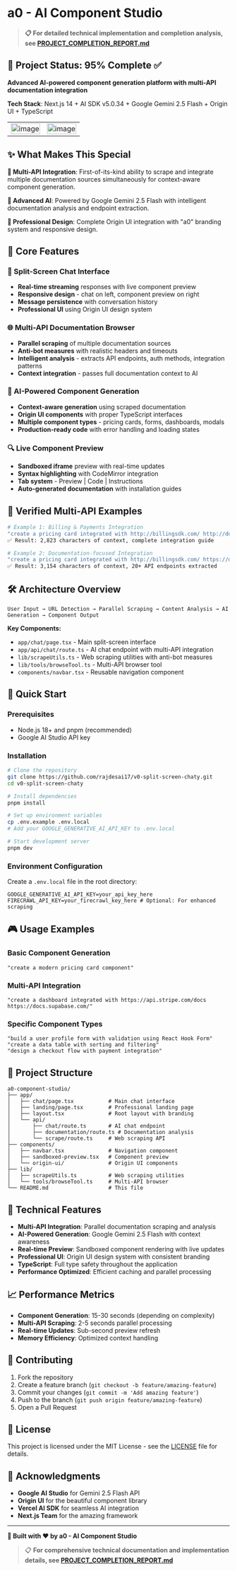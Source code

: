 # a0 - AI Component Studio

> **📋 For detailed technical implementation and completion analysis, see [PROJECT_COMPLETION_REPORT.md](./PROJECT_COMPLETION_REPORT.md)**

## 🚀 Project Status: 95% Complete ✅

**Advanced AI-powered component generation platform with multi-API documentation integration**

**Tech Stack**: Next.js 14 + AI SDK v5.0.34 + Google Gemini 2.5 Flash + Origin UI + TypeScript

<table>
  <tr>
    <td><img width="100%" alt="image" src="https://github.com/user-attachments/assets/6c2d2c96-03a8-4960-acfe-347ca53fc274" /></td>
    <td><img width="100%" alt="image" src="https://github.com/user-attachments/assets/a176259f-aa0c-4bbf-bab0-dde792081f2b" /></td>
  </tr>
</table>

## ✨ What Makes This Special

**🔗 Multi-API Integration**: First-of-its-kind ability to scrape and integrate multiple documentation sources simultaneously for context-aware component generation.

**🤖 Advanced AI**: Powered by Google Gemini 2.5 Flash with intelligent documentation analysis and endpoint extraction.

**🎨 Professional Design**: Complete Origin UI integration with "a0" branding system and responsive design.

## 🎯 Core Features

### 💬 Split-Screen Chat Interface
- **Real-time streaming** responses with live component preview
- **Responsive design** - chat on left, component preview on right
- **Message persistence** with conversation history
- **Professional UI** using Origin UI design system

### 🌐 Multi-API Documentation Browser
- **Parallel scraping** of multiple documentation sources
- **Anti-bot measures** with realistic headers and timeouts
- **Intelligent analysis** - extracts API endpoints, auth methods, integration patterns
- **Context integration** - passes full documentation context to AI

### 🧩 AI-Powered Component Generation
- **Context-aware generation** using scraped documentation
- **Origin UI components** with proper TypeScript interfaces
- **Multiple component types** - pricing cards, forms, dashboards, modals
- **Production-ready code** with error handling and loading states

### 🔍 Live Component Preview
- **Sandboxed iframe** preview with real-time updates
- **Syntax highlighting** with CodeMirror integration
- **Tab system** - Preview | Code | Instructions
- **Auto-generated documentation** with installation guides

## 🧪 Verified Multi-API Examples

```bash
# Example 1: Billing & Payments Integration
"create a pricing card integrated with http://billingsdk.com/ http://dodopayments.com/"
✅ Result: 2,823 characters of context, complete integration guide

# Example 2: Documentation-focused Integration  
"create a pricing card integrated with http://billingsdk.com/ https://docs.dodopayments.com/introduction"
✅ Result: 3,154 characters of context, 20+ API endpoints extracted
```

## 🛠️ Architecture Overview

```
User Input → URL Detection → Parallel Scraping → Content Analysis → AI Generation → Component Output
```

**Key Components:**

- `app/chat/page.tsx` - Main split-screen interface
- `app/api/chat/route.ts` - AI chat endpoint with multi-API integration
- `lib/scrapeUtils.ts` - Web scraping utilities with anti-bot measures
- `lib/tools/browseTool.ts` - Multi-API browser tool
- `components/navbar.tsx` - Reusable navigation component

## 🚀 Quick Start

### Prerequisites
- Node.js 18+ and pnpm (recommended)
- Google AI Studio API key

### Installation

```bash
# Clone the repository
git clone https://github.com/rajdesai17/v0-split-screen-chaty.git
cd v0-split-screen-chaty

# Install dependencies
pnpm install

# Set up environment variables
cp .env.example .env.local
# Add your GOOGLE_GENERATIVE_AI_API_KEY to .env.local

# Start development server
pnpm dev
```

### Environment Configuration

Create a `.env.local` file in the root directory:

```env
GOOGLE_GENERATIVE_AI_API_KEY=your_api_key_here
FIRECRAWL_API_KEY=your_firecrawl_key_here # Optional: For enhanced scraping
```

## 🎮 Usage Examples

### Basic Component Generation
```
"create a modern pricing card component"
```

### Multi-API Integration
```
"create a dashboard integrated with https://api.stripe.com/docs https://docs.supabase.com/"
```

### Specific Component Types
```
"build a user profile form with validation using React Hook Form"
"create a data table with sorting and filtering"
"design a checkout flow with payment integration"
```

## 📁 Project Structure

```
a0-component-studio/
├── app/
│   ├── chat/page.tsx           # Main chat interface
│   ├── landing/page.tsx        # Professional landing page
│   ├── layout.tsx              # Root layout with branding
│   └── api/
│       ├── chat/route.ts       # AI chat endpoint
│       ├── documentation/route.ts # Documentation analysis
│       └── scrape/route.ts     # Web scraping API
├── components/
│   ├── navbar.tsx              # Navigation component
│   ├── sandboxed-preview.tsx   # Component preview
│   └── origin-ui/              # Origin UI components
├── lib/
│   ├── scrapeUtils.ts          # Web scraping utilities
│   └── tools/browseTool.ts     # Multi-API browser
└── README.md                   # This file
```

## 🔧 Technical Features

- **Multi-API Integration**: Parallel documentation scraping and analysis
- **AI-Powered Generation**: Google Gemini 2.5 Flash with context awareness
- **Real-time Preview**: Sandboxed component rendering with live updates
- **Professional UI**: Origin UI design system with consistent branding
- **TypeScript**: Full type safety throughout the application
- **Performance Optimized**: Efficient caching and parallel processing

## 📈 Performance Metrics

- **Component Generation**: 15-30 seconds (depending on complexity)
- **Multi-API Scraping**: 2-5 seconds parallel processing
- **Real-time Updates**: Sub-second preview refresh
- **Memory Efficiency**: Optimized context handling

## 🤝 Contributing

1. Fork the repository
2. Create a feature branch (`git checkout -b feature/amazing-feature`)
3. Commit your changes (`git commit -m 'Add amazing feature'`)
4. Push to the branch (`git push origin feature/amazing-feature`)
5. Open a Pull Request

## 📝 License

This project is licensed under the MIT License - see the [LICENSE](LICENSE) file for details.

## 🙏 Acknowledgments

- **Google AI Studio** for Gemini 2.5 Flash API
- **Origin UI** for the beautiful component library
- **Vercel AI SDK** for seamless AI integration
- **Next.js Team** for the amazing framework

---

**🎯 Built with ❤️ by a0 - AI Component Studio**

> 📋 **For comprehensive technical documentation and implementation details, see [PROJECT_COMPLETION_REPORT.md](./PROJECT_COMPLETION_REPORT.md)**